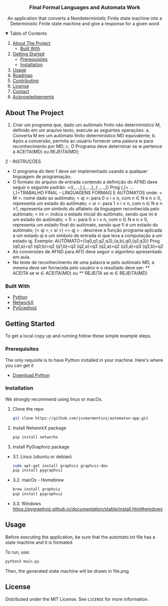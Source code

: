 <!--
*** Thanks for checking out the Best-README-Template. If you have a suggestion
*** that would make this better, please fork the repo and create a pull request
*** or simply open an issue with the tag "enhancement".
*** Thanks again! Now go create something AMAZING! :D
-->



<!-- PROJECT SHIELDS -->
<!--
*** I'm using markdown "reference style" links for readability.
*** Reference links are enclosed in brackets [ ] instead of parentheses ( ).
*** See the bottom of this document for the declaration of the reference variables
*** for contributors-url, forks-url, etc. This is an optional, concise syntax you may use.
*** https://www.markdownguide.org/basic-syntax/#reference-style-links
-->
<!-- [![Contributors][contributors-shield]][contributors-url]
[![Forks][forks-shield]][forks-url]
[![Stargazers][stars-shield]][stars-url]
[![Issues][issues-shield]][issues-url]
[![MIT License][license-shield]][license-url]
[![LinkedIn][linkedin-shield]][linkedin-url] -->



<!-- PROJECT LOGO -->
<br />
<p align="center">

  <h3 align="center">Final Formal Languages and Automata Work</h3>

  <p align="center">
    An application that converts a Nondeterministic Finite state machine into a Deterministic Finite state machine and give a response for a given word
  </p>
</p>



<!-- TABLE OF CONTENTS -->
<details open="open">
  <summary>Table of Contents</summary>
  <ol>
    <li>
      <a href="#about-the-project">About The Project</a>
      <ul>
        <li><a href="#built-with">Built With</a></li>
      </ul>
    </li>
    <li>
      <a href="#getting-started">Getting Started</a>
      <ul>
        <li><a href="#prerequisites">Prerequisites</a></li>
        <li><a href="#installation">Installation</a></li>
      </ul>
    </li>
    <li><a href="#usage">Usage</a></li>
    <li><a href="#roadmap">Roadmap</a></li>
    <li><a href="#contributing">Contributing</a></li>
    <li><a href="#license">License</a></li>
    <li><a href="#contact">Contact</a></li>
    <li><a href="#acknowledgements">Acknowledgements</a></li>
  </ol>
</details>



<!-- ABOUT THE PROJECT -->
## About The Project

1. Criar um programa que, dado um autômato finito não determinístico M, 
definido em um arquivo texto, execute as seguintes operações:
a. Converta M em um autômato finito determinístico MD equivalente;
b. Após a conversão, permita ao usuário fornecer uma palavra w para 
reconhecimento por MD;
c. O Programa deve determinar se w pertence à ACEITA(MD) ou 
REJEITA(MD);

2 - INSTRUÇÕES
* O programa do item 1 deve ser implementado usando a qualquer 
linguagem de programação;
* O formato do arquivo de entrada contendo a definição do AFND deve 
seguir o seguinte padrão:
<M>=({<q0>,...,<qn>},{<s1>,...,<sn>},<ini>,{ <f0>,...,<fn>})
Prog
(<q0>,<s1>)=<q1>
...
(<qn>,<sn>)=<q0>TRABALHO FINAL - LINGUAGENS FORMAIS E AUTÔMATOS
onde:
< M >: nome dado ao autômato;
< qi >: para 0 ≤ i ≤ n, com n ∈ N e n ≥ 0, representa um estado do 
autômato;
< si >: para 1 ≤ i ≤ n, com n ∈ N e n ≥1, representa um símbolo do 
alfabeto da linguagem reconhecida pelo autômato;
< ini >: indica o estado inicial do autômato, sendo que ini é um estado do 
autômato;
< fi >: para 0 ≤ i ≤ n, com n ∈ N e n ≥ 0, representa um estado final do 
autômato, sendo que fi é um estado do autômato;
(< qi >,< si >) =< qj > : descreve a função programa aplicada a um 
estado qi e um símbolo de entrada si que leva a computação a um estado 
qj.
Exemplo:
AUTÔMATO=({q0,q1,q2,q3},{a,b},q0,{q1,q3})
Prog
(q0,a)=q1
(q0,b)=q2
(q1,b)=q2
(q2,a)=q3
(q2,a)=q2
(q3,a)=q3
(q3,b)=q2
* As conversões de AFND para AFD deve seguir o algoritmo apresentado 
em aula.
* No teste de reconhecimento de uma palavra w pelo autômato MD, a 
mesma deve ser fornecida pelo usuário e o resultado deve ser:
** ACEITA se w ∈ ACEITA(MD) ou
** REJEITA se w ∈ REJEITA(MD)

### Built With

* [Python](https://www.python.org/)
* [NetworkX](https://networkx.org/)
* [PyGraphviz](https://pygraphviz.github.io/)



<!-- GETTING STARTED -->
## Getting Started

To get a local copy up and running follow these simple example steps.

### Prerequisites

The only requisite is to have Python installed in your machine. Here's where you can get it
* [Download Python](https://www.python.org/downloads/)

### Installation

We strongly recommend using linux or macOs.

1. Clone the repo
   ```sh
   git clone https://github.com/jvzmarmentini/automaton-app.git
   ```
2. Install NetworkX package
   ```sh
   pip install networkx
   ```
3. Install PyGraphviz package
* 3.1. Linux (ubuntu or debian)
   ```sh
   sudo apt-get install graphviz graphviz-dev
   pip install pygraphviz
   ```
* 3.2. macOs - Homebrew
   ```sh
   brew install graphviz
   pip install pygraphviz
   ```
* 3.3. Windows
   https://pygraphviz.github.io/documentation/stable/install.html#windows


<!-- USAGE EXAMPLES -->
## Usage

Before executing the application, be sure that the automato.txt file has a state machine and it is formated.

To run, use:
```sh
python3 main.py
```

Then, the generated state machine will be drawn in file.png




<!-- LICENSE -->
## License

Distributed under the MIT License. See `LICENSE` for more information.



<!-- CONTACT -->
<!-- ## Contact

Your Name - [@your_twitter](https://twitter.com/your_username) - email@example.com

Project Link: [https://github.com/your_username/repo_name](https://github.com/your_username/repo_name) -->



<!-- ACKNOWLEDGEMENTS -->
<!-- ## Acknowledgements
* [GitHub Emoji Cheat Sheet](https://www.webpagefx.com/tools/emoji-cheat-sheet)
* [Img Shields](https://shields.io)
* [Choose an Open Source License](https://choosealicense.com)
* [GitHub Pages](https://pages.github.com)
* [Animate.css](https://daneden.github.io/animate.css)
* [Loaders.css](https://connoratherton.com/loaders)
* [Slick Carousel](https://kenwheeler.github.io/slick)
* [Smooth Scroll](https://github.com/cferdinandi/smooth-scroll)
* [Sticky Kit](http://leafo.net/sticky-kit)
* [JVectorMap](http://jvectormap.com)
* [Font Awesome](https://fontawesome.com) -->





<!-- MARKDOWN LINKS & IMAGES -->
<!-- https://www.markdownguide.org/basic-syntax/#reference-style-links -->
<!-- [contributors-shield]: https://img.shields.io/github/contributors/othneildrew/Best-README-Template.svg?style=for-the-badge
[contributors-url]: https://github.com/othneildrew/Best-README-Template/graphs/contributors
[forks-shield]: https://img.shields.io/github/forks/othneildrew/Best-README-Template.svg?style=for-the-badge
[forks-url]: https://github.com/othneildrew/Best-README-Template/network/members
[stars-shield]: https://img.shields.io/github/stars/othneildrew/Best-README-Template.svg?style=for-the-badge
[stars-url]: https://github.com/othneildrew/Best-README-Template/stargazers
[issues-shield]: https://img.shields.io/github/issues/othneildrew/Best-README-Template.svg?style=for-the-badge
[issues-url]: https://github.com/othneildrew/Best-README-Template/issues
[license-shield]: https://img.shields.io/github/license/othneildrew/Best-README-Template.svg?style=for-the-badge
[license-url]: https://github.com/othneildrew/Best-README-Template/blob/master/LICENSE.txt
[linkedin-shield]: https://img.shields.io/badge/-LinkedIn-black.svg?style=for-the-badge&logo=linkedin&colorB=555
[linkedin-url]: https://linkedin.com/in/othneildrew
[product-screenshot]: images/screenshot.png -->